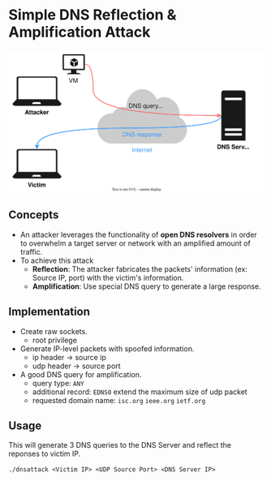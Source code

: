 <h1> Simple DNS Reflection & Amplification Attack </h1>

![DNS_attack_diagram](images/DNS_reflection.svg)

<h2> Concepts </h2>

* An attacker leverages the functionality of **open DNS resolvers** in order to overwhelm a target server or network with an amplified amount of traffic.
* To achieve this attack
  * **Reflection**: The attacker fabricates the packets' information (ex: Source IP, port) with the victim's information.
  * **Amplification**: Use special DNS query to generate a large response.

<h2> Implementation </h2>

* Create raw sockets.
  * root privilege
* Generate IP-level packets with spoofed information.  
  * ip header → source ip
  * udp header → source port
* A good DNS query for amplification.
  * query type: `ANY`
  * additional record: `EDNS0` extend the maximum size of udp packet
  * requested domain name: `isc.org` `ieee.org` `ietf.org`

<h2> Usage </h2>

This will generate 3 DNS queries to the DNS Server and reflect the reponses to victim IP.
```
./dnsattack <Victim IP> <UDP Source Port> <DNS Server IP>
```